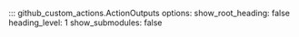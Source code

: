 ::: github_custom_actions.ActionOutputs
    options:
      show_root_heading: false
      heading_level: 1
      show_submodules: false

